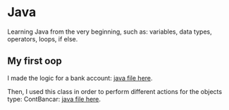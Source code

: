 # Java
Learning Java from the very beginning, such as: variables, data types, operators, loops, if else.
## My first oop
I made  the logic for a bank account: [java file here](https://github.com/VasiliuIonela/Java/blob/main/oop/ContBancar.java).

Then, I  used this class in order to perform different actions for the objects type: ContBancar: [java file here](https://github.com/VasiliuIonela/Java/blob/main/oop/ContBancarMain.java).

